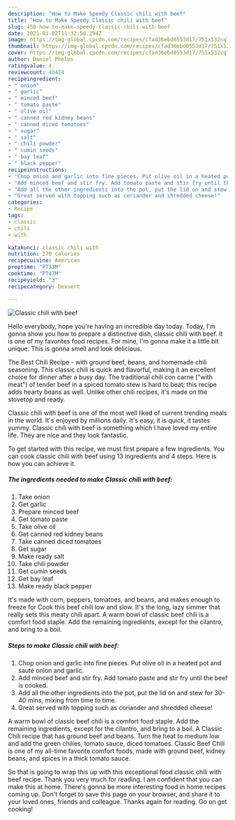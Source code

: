 ```yaml
---
description: "How to Make Speedy Classic chili with beef"
title: "How to Make Speedy Classic chili with beef"
slug: 458-how-to-make-speedy-classic-chili-with-beef
date: 2021-01-02T11:32:58.294Z
image: https://img-global.cpcdn.com/recipes/cfad36ebd0553d17/751x532cq70/classic-chili-with-beef-recipe-main-photo.jpg
thumbnail: https://img-global.cpcdn.com/recipes/cfad36ebd0553d17/751x532cq70/classic-chili-with-beef-recipe-main-photo.jpg
cover: https://img-global.cpcdn.com/recipes/cfad36ebd0553d17/751x532cq70/classic-chili-with-beef-recipe-main-photo.jpg
author: Daniel Phelps
ratingvalue: 4
reviewcount: 40424
recipeingredient:
- " onion"
- " garlic"
- " minced beef"
- " tomato paste"
- " olive oil"
- " canned red kidney beans"
- " canned diced tomatoes"
- " sugar"
- " salt"
- " chili powder"
- " cumin seeds"
- " bay leaf"
- " black pepper"
recipeinstructions:
- "Chop onion and garlic into fine pieces. Put olive oil in a heated pot and sauté onion and garlic."
- "Add minced beef and stir fry. Add tomato paste and stir fry until the beef is cooked."
- "Add all the other ingredients into the pot, put the lid on and stew for 30-40 mins, mixing from time to time."
- "Great served with topping such as coriander and shredded cheese!"
categories:
- Recipe
tags:
- classic
- chili
- with

katakunci: classic chili with 
nutrition: 270 calories
recipecuisine: American
preptime: "PT33M"
cooktime: "PT47M"
recipeyield: "3"
recipecategory: Dessert

---
```



![Classic chili with beef](https://img-global.cpcdn.com/recipes/cfad36ebd0553d17/751x532cq70/classic-chili-with-beef-recipe-main-photo.jpg)

Hello everybody, hope you're having an incredible day today. Today, I'm gonna show you how to prepare a distinctive dish, classic chili with beef. It is one of my favorites food recipes. For mine, I'm gonna make it a little bit unique. This is gonna smell and look delicious.

The Best Chili Recipe - with ground beef, beans, and homemade chili seasoning. This classic chili is quick and flavorful, making it an excellent choice for dinner after a busy day. The traditional chili con carne (&#34;with meat&#34;) of tender beef in a spiced tomato stew is hard to beat; this recipe adds hearty beans as well. Unlike other chili recipes, it&#39;s made on the stovetop and ready.

Classic chili with beef is one of the most well liked of current trending meals in the world. It's enjoyed by millions daily. It's easy, it is quick, it tastes yummy. Classic chili with beef is something which I have loved my entire life. They are nice and they look fantastic.


To get started with this recipe, we must first prepare a few ingredients. You can cook classic chili with beef using 13 ingredients and 4 steps. Here is how you can achieve it.

<!--inarticleads1-->

##### The ingredients needed to make Classic chili with beef:

1. Take  onion
1. Get  garlic
1. Prepare  minced beef
1. Get  tomato paste
1. Take  olive oil
1. Get  canned red kidney beans
1. Take  canned diced tomatoes
1. Get  sugar
1. Make ready  salt
1. Take  chili powder
1. Get  cumin seeds
1. Get  bay leaf
1. Make ready  black pepper


It&#39;s made with corn, peppers, tomatoes, and beans, and makes enough to freeze for Cook this beef chili low and slow. It&#39;s the long, lazy simmer that really sets this meaty chili apart. A warm bowl of classic beef chili is a comfort food staple. Add the remaining ingredients, except for the cilantro, and bring to a boil. 

<!--inarticleads2-->

##### Steps to make Classic chili with beef:

1. Chop onion and garlic into fine pieces. Put olive oil in a heated pot and sauté onion and garlic.
1. Add minced beef and stir fry. Add tomato paste and stir fry until the beef is cooked.
1. Add all the other ingredients into the pot, put the lid on and stew for 30-40 mins, mixing from time to time.
1. Great served with topping such as coriander and shredded cheese!


A warm bowl of classic beef chili is a comfort food staple. Add the remaining ingredients, except for the cilantro, and bring to a boil. A Classic Chili recipe that has ground beef and beans. Turn the heat to medium low and add the green chilies, tomato sauce, diced tomatoes. Classic Beef Chili is one of my all-time favorite comfort foods, made with ground beef, kidney beans, and spices in a thick tomato sauce. 

So that is going to wrap this up with this exceptional food classic chili with beef recipe. Thank you very much for reading. I am confident that you can make this at home. There's gonna be more interesting food in home recipes coming up. Don't forget to save this page on your browser, and share it to your loved ones, friends and colleague. Thanks again for reading. Go on get cooking!
